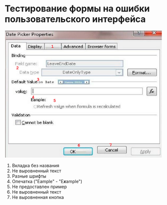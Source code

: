 # Тестирование формы на ошибки пользовательского интерфейса

![UI Errors](/practical/2/img/img.png)

1. Вкладка без названия
2. Не выровненный текст
3. Разные шрифты
4. Опечатка ("Eample" - "E***x***ample")
5. Не предоставлен пример
6. Не выровненный текст
7. Не выровненная кнопка
